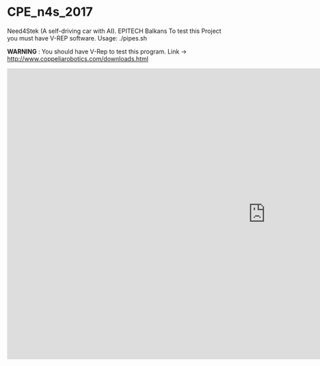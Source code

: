 # CPE_n4s_2017
Need4Stek (A self-driving car with AI). EPITECH Balkans
To test this Project you must have V-REP software.
Usage: ./pipes.sh

**WARNING** : You should have V-Rep to test this program.
Link -> http://www.coppeliarobotics.com/downloads.html

<iframe width="1207" height="679" src="https://www.youtube.com/embed/LW3Uv4xtDVg" frameborder="0" allow="accelerometer; autoplay; encrypted-media; gyroscope; picture-in-picture" allowfullscreen></iframe>
